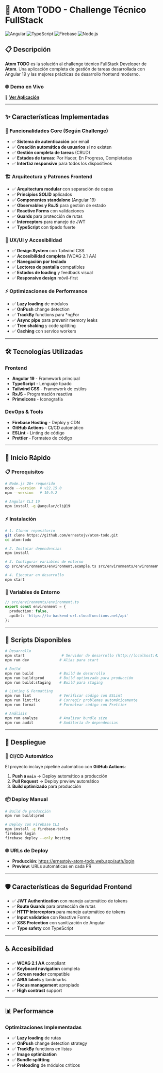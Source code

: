 # 🚀 Atom TODO - Challenge Técnico FullStack

![Angular](https://img.shields.io/badge/Angular-19-red?style=for-the-badge&logo=angular)
![TypeScript](https://img.shields.io/badge/TypeScript-5.8-blue?style=for-the-badge&logo=typescript)
![Firebase](https://img.shields.io/badge/Firebase-Hosting-orange?style=for-the-badge&logo=firebase)
![Node.js](https://img.shields.io/badge/Node.js-20+-green?style=for-the-badge&logo=node.js)

## 📋 Descripción

**Atom TODO** es la solución al challenge técnico FullStack Developer de **Atom**. Una aplicación completa de gestión de tareas desarrollada con Angular 19 y las mejores prácticas de desarrollo frontend moderno.

### 🌐 **Demo en Vivo**
🔗 **[Ver Aplicación](https://ernestojv-atom-todo.web.app/auth/login)**

---

## ✨ Características Implementadas

### 🎯 **Funcionalidades Core** (Según Challenge)
- ✅ **Sistema de autenticación** por email
- ✅ **Creación automática de usuarios** si no existen
- ✅ **Gestión completa de tareas** (CRUD)
- ✅ **Estados de tareas**: Por Hacer, En Progreso, Completadas
- ✅ **Interfaz responsive** para todos los dispositivos

### 🏗️ **Arquitectura y Patrones Frontend**
- ✅ **Arquitectura modular** con separación de capas
- ✅ **Principios SOLID** aplicados
- ✅ **Componentes standalone** (Angular 19)
- ✅ **Observables y RxJS** para gestión de estado
- ✅ **Reactive Forms** con validaciones
- ✅ **Guards** para protección de rutas
- ✅ **Interceptors** para manejo de JWT
- ✅ **TypeScript** con tipado fuerte

### 🎨 **UX/UI y Accesibilidad**
- ✅ **Design System** con Tailwind CSS
- ✅ **Accesibilidad completa** (WCAG 2.1 AA)
- ✅ **Navegación por teclado**
- ✅ **Lectores de pantalla** compatibles
- ✅ **Estados de loading** y feedback visual
- ✅ **Responsive design** móvil-first

### ⚡ **Optimizaciones de Performance**
- ✅ **Lazy loading** de módulos
- ✅ **OnPush** change detection
- ✅ **TrackBy** functions para *ngFor
- ✅ **Async pipe** para prevenir memory leaks
- ✅ **Tree shaking** y code splitting
- ✅ **Caching** con service workers

---

## 🛠️ Tecnologías Utilizadas

### **Frontend**
- **Angular 19** - Framework principal
- **TypeScript** - Lenguaje tipado
- **Tailwind CSS** - Framework de estilos
- **RxJS** - Programación reactiva
- **PrimeIcons** - Iconografía

### **DevOps & Tools**
- **Firebase Hosting** - Deploy y CDN
- **GitHub Actions** - CI/CD automático
- **ESLint** - Linting de código
- **Prettier** - Formateo de código

---

## 🚀 Inicio Rápido

### **📋 Prerequisitos**
```bash
# Node.js 20+ requerido
node --version  # v22.15.0
npm --version   # 10.9.2

# Angular CLI 19
npm install -g @angular/cli@19
```

### **⚡ Instalación**
```bash
# 1. Clonar repositorio
git clone https://github.com/ernestojv/atom-todo.git
cd atom-todo

# 2. Instalar dependencias
npm install

# 3. Configurar variables de entorno
cp src/environments/environment.example.ts src/environments/environment.ts

# 4. Ejecutar en desarrollo
npm start
```

### 🔧 Variables de Entorno
```typescript
// src/environments/environment.ts
export const environment = {
  production: false,
  apiUrl: 'https://tu-backend-url.cloudfunctions.net/api'
};
```

---

## 📱 Scripts Disponibles

```bash
# Desarrollo
npm start                 # Servidor de desarrollo (http://localhost:4200)
npm run dev              # Alias para start

# Build
npm run build            # Build de desarrollo
npm run build:prod       # Build optimizado para producción
npm run build:staging    # Build para staging

# Linting & Formatting
npm run lint             # Verificar código con ESLint
npm run lint:fix         # Corregir problemas automáticamente
npm run format           # Formatear código con Prettier

# Análisis
npm run analyze          # Analizar bundle size
npm run audit            # Auditoría de dependencias
```

---


## 🚀 Despliegue

### **🔄 CI/CD Automático**
El proyecto incluye pipeline automático con **GitHub Actions**:

1. **Push a `main`** → Deploy automático a producción
2. **Pull Request** → Deploy preview automático
3. **Build optimizado** para producción

### **📦 Deploy Manual**
```bash
# Build de producción
npm run build:prod

# Deploy con Firebase CLI
npm install -g firebase-tools
firebase login
firebase deploy --only hosting
```

### **🌐 URLs de Deploy**
- **Producción**: https://ernestojv-atom-todo.web.app/auth/login
- **Preview**: URLs automáticas en cada PR

---

## 🛡️ Características de Seguridad Frontend

- ✅ **JWT Authentication** con manejo automático de tokens
- ✅ **Route Guards** para protección de rutas
- ✅ **HTTP Interceptors** para manejo automático de tokens
- ✅ **Input validation** con Reactive Forms
- ✅ **XSS Protection** con sanitización de Angular
- ✅ **Type safety** con TypeScript

---

## ♿ Accesibilidad

- ✅ **WCAG 2.1 AA** compliant
- ✅ **Keyboard navigation** completa
- ✅ **Screen reader** compatible
- ✅ **ARIA labels** y landmarks
- ✅ **Focus management** apropiado
- ✅ **High contrast** support

---

## 📊 Performance

### **Optimizaciones Implementadas**
- ✅ **Lazy loading** de rutas
- ✅ **OnPush** change detection strategy
- ✅ **TrackBy** functions en listas
- ✅ **Image optimization**
- ✅ **Bundle splitting**
- ✅ **Preloading** de módulos críticos
